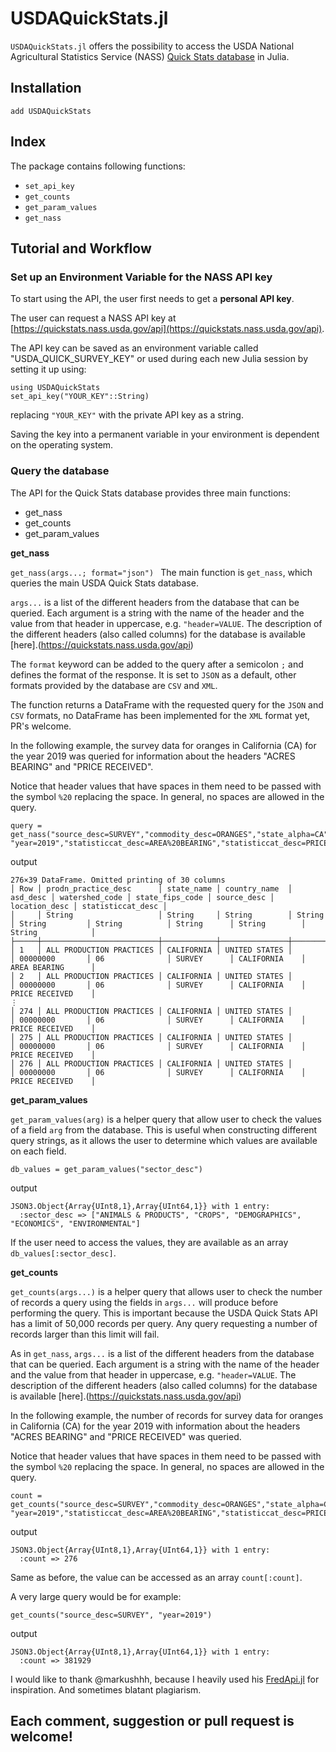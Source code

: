# USDAQuickStats.jl


`USDAQuickStats.jl` offers the possibility to access the USDA National Agricultural Statistics Service (NASS) [Quick Stats database](https://quickstats.nass.usda.gov/api) in Julia.

## Installation

```@julia
add USDAQuickStats
```
## Index

The package contains following functions:

- `set_api_key`
- `get_counts`
- `get_param_values`
- `get_nass`

## Tutorial and Workflow
### Set up an Environment Variable for the NASS API key

To start using the API, the user first needs to get a **personal API key**.

The user can request a NASS API key at [https://quickstats.nass.usda.gov/api](https://quickstats.nass.usda.gov/api).

The API key can be saved as an environment variable called "USDA_QUICK_SURVEY_KEY" or used during each new Julia session by setting it up using:

```@julia
using USDAQuickStats
set_api_key("YOUR_KEY"::String)
```

replacing `"YOUR_KEY"` with the private API key as a string.

Saving the key into a permanent variable in your environment is dependent on the operating system.

### Query the database

The API for the Quick Stats database provides three main functions:

- get_nass
- get_counts
- get_param_values

**get_nass**

`get_nass(args...; format="json")
`
The main function is `get_nass`, which queries the main USDA Quick Stats database.

`args...` is a list of the different headers from the database that can be queried. Each argument is a string with the name of the header and the value from that header in uppercase, e.g. `"header=VALUE`. The description of the different headers (also called columns) for the database is available [here].(https://quickstats.nass.usda.gov/api)

The `format` keyword can be added to the query after a semicolon `;` and defines the format of the response. It is set to `JSON` as a default, other formats provided by the database are `CSV` and `XML`.

The function returns a DataFrame with the requested query for the `JSON` and `CSV` formats, no DataFrame has been implemented for the `XML` format yet, PR's welcome.

In the following example, the survey data for oranges in California (CA) for the year 2019 was queried for information about the headers "ACRES BEARING" and "PRICE RECEIVED".

Notice that header values that have spaces in them need to be passed with the symbol `%20` replacing the space. In general, no spaces are allowed in the query.

```@julia
query = get_nass("source_desc=SURVEY","commodity_desc=ORANGES","state_alpha=CA", "year=2019","statisticcat_desc=AREA%20BEARING","statisticcat_desc=PRICE%20RECEIVED")
```
output

```@julia
276×39 DataFrame. Omitted printing of 30 columns
│ Row │ prodn_practice_desc      │ state_name │ country_name  │ asd_desc │ watershed_code │ state_fips_code │ source_desc │ location_desc │ statisticcat_desc │
│     │ String                   │ String     │ String        │ String   │ String         │ String          │ String      │ String        │ String            │
├─────┼──────────────────────────┼────────────┼───────────────┼──────────┼────────────────┼─────────────────┼─────────────┼───────────────┼───────────────────┤
│ 1   │ ALL PRODUCTION PRACTICES │ CALIFORNIA │ UNITED STATES │          │ 00000000       │ 06              │ SURVEY      │ CALIFORNIA    │ AREA BEARING      │
│ 2   │ ALL PRODUCTION PRACTICES │ CALIFORNIA │ UNITED STATES │          │ 00000000       │ 06              │ SURVEY      │ CALIFORNIA    │ PRICE RECEIVED    │
⋮
│ 274 │ ALL PRODUCTION PRACTICES │ CALIFORNIA │ UNITED STATES │          │ 00000000       │ 06              │ SURVEY      │ CALIFORNIA    │ PRICE RECEIVED    │
│ 275 │ ALL PRODUCTION PRACTICES │ CALIFORNIA │ UNITED STATES │          │ 00000000       │ 06              │ SURVEY      │ CALIFORNIA    │ PRICE RECEIVED    │
│ 276 │ ALL PRODUCTION PRACTICES │ CALIFORNIA │ UNITED STATES │          │ 00000000       │ 06              │ SURVEY      │ CALIFORNIA    │ PRICE RECEIVED    │
```

**get_param_values**

`get_param_values(arg)` is a helper query that allow user to check the values of a field `arg` from the database. This is useful when constructing different query strings, as it allows the user to determine which values are available on each field.

```@julia
db_values = get_param_values("sector_desc")
```

output

```@julia
JSON3.Object{Array{UInt8,1},Array{UInt64,1}} with 1 entry:
  :sector_desc => ["ANIMALS & PRODUCTS", "CROPS", "DEMOGRAPHICS", "ECONOMICS", "ENVIRONMENTAL"]
```

If the user need to access the values, they are available as an array `db_values[:sector_desc]`.

**get_counts**

`get_counts(args...)` is a helper query that allows user to check the number of records a query using the fields in `args...` will produce before performing the query. This is important because the USDA Quick Stats API has a limit of 50,000 records per query. Any query requesting a number of records larger than this limit will fail.

As in `get_nass`, `args...` is a list of the different headers from the database that can be queried. Each argument is a string with the name of the header and the value from that header in uppercase, e.g. `"header=VALUE`. The description of the different headers (also called columns) for the database is available [here].(https://quickstats.nass.usda.gov/api)

In the following example, the number of records for survey data for oranges in California (CA) for the year 2019 with information about the headers "ACRES BEARING" and "PRICE RECEIVED" was queried. 

Notice that header values that have spaces in them need to be passed with the symbol `%20` replacing the space. In general, no spaces are allowed in the query.

```@julia
count = get_counts("source_desc=SURVEY","commodity_desc=ORANGES","state_alpha=CA", "year=2019","statisticcat_desc=AREA%20BEARING","statisticcat_desc=PRICE%20RECEIVED")
```

output

```@julia
JSON3.Object{Array{UInt8,1},Array{UInt64,1}} with 1 entry:
  :count => 276
```

Same as before, the value can be accessed as an array `count[:count]`.

A very large query would be for example:

```@julia
get_counts("source_desc=SURVEY", "year=2019")
```

output

```@julia
JSON3.Object{Array{UInt8,1},Array{UInt64,1}} with 1 entry:
  :count => 381929
```

I would like to thank @markushhh, because I heavily used his [FredApi.jl](https://github.com/markushhh/FredApi.jl) for inspiration. And sometimes blatant plagiarism.

## Each comment, suggestion or pull request is welcome!
